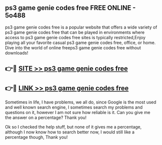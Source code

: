## ps3 game genie codes free FREE ONLINE - 5o488

ps3 game genie codes free is a popular website that offers a wide variety of ps3 game genie codes free that can be played in environments where access to ps3 game genie codes free sites is typically restricted,Enjoy playing all your favorite casual ps3 game genie codes free, office, or home. Dive into the world of online freeps3 game genie codes free without downloads!

## 👉🔴 [SITE >> ps3 game genie codes free](http://news.freeplayer.one?title=ps3_game_genie_codes_free&ref=FRRE)

## 👉🔴 [LINK >> ps3 game genie codes free](http://news.freeplayer.one?title=ps3_game_genie_codes_free&ref=FREE)

Sometimes in life, I have problems, we all do, since Google is the most used and well known search engine, I sometimes search my problems and questions on it, however I am not sure how reliable is it. Can you give me the answer on a percentage? Thank you!

Ok so I checked the help stuff, but none of it gives me a percentage, although I now know how to search better now, I would still like a percentage though, Thank you!